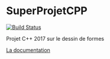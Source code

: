 # SuperProjetCPP

[![Build Status](https://travis-ci.org/L0L022/SuperProjetCPP.svg?branch=master)](https://travis-ci.org/L0L022/SuperProjetCPP)

Projet C++ 2017 sur le dessin de formes

[La documentation](https://l0l022.github.io/SuperProjetCPP/html/)
